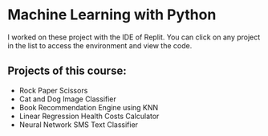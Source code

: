 # Machine Learning with Python

I worked on these project with the IDE of Replit. You can click on any project in the list to access the environment and view the code.

## Projects of this course:

* Rock Paper Scissors
* Cat and Dog Image Classifier
* Book Recommendation Engine using KNN
* Linear Regression Health Costs Calculator
* Neural Network SMS Text Classifier


